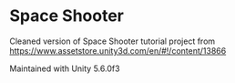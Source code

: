 # Space Shooter

Cleaned version of Space Shooter tutorial project from https://www.assetstore.unity3d.com/en/#!/content/13866

Maintained with Unity 5.6.0f3

